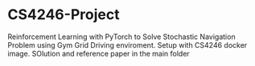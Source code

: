 # CS4246-Project
Reinforcement Learning with PyTorch to Solve Stochastic Navigation Problem using Gym Grid Driving enviroment.
Setup with CS4246 docker image.
SOlution and reference paper in the main folder
